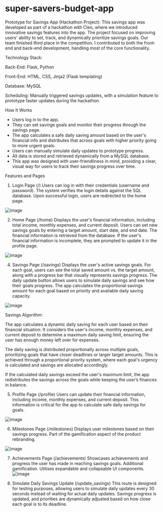 # super-savers-budget-app
Prototype for Savings App (Hackathon Project):
This savings app was developed as part of a hackathon with Cleo, where we introduced innovative savings features into the app. The project focused on improving users' ability to set, track, and dynamically prioritize savings goals. Our team finished third place in the competition. I contributed to both the front-end and back-end development, handling most of the core functionality.

Technology Stack:

Back-End: Flask, Python

Front-End: HTML, CSS, Jinja2 (Flask templating)

Database: MySQL

Scheduling: Manually triggered savings updates, with a simulation feature to prototype faster updates during the hackathon.

How It Works
- Users log in to the app.
- They can set savings goals and monitor their progress through the savings page.
- The app calculates a safe daily saving amount based on the user's financial info and distributes that across goals with higher priority going to more urgent goals.
- Users can manually simulate daily updates to prototype progress.
- All data is stored and retrieved dynamically from a MySQL database.
- This app was designed with user-friendliness in mind, providing a clear, visual way for users to track their savings progress over time.

Features and Pages
1. Login Page (/)
Users can log in with their credentials (username and password).
The system verifies the login details against the SQL database.
Upon successful login, users are redirected to the home page.

![image](https://github.com/user-attachments/assets/b4b9428a-9326-4693-bbba-062123f80444)

2. Home Page (/home)
Displays the user's financial information, including total income, monthly expenses, and current deposit.
Users can set new savings goals by entering a target amount, start date, and end date.
The financial information is retrieved from the database.
If the user's financial information is incomplete, they are prompted to update it in the profile page.

![image](https://github.com/user-attachments/assets/ca2017d6-7c1f-4055-8f7f-13641e806cb8)

4. Savings Page (/savings)
Displays the user's active savings goals.
For each goal, users can see the total saved amount vs. the target amount, along with a progress bar that visually represents savings progress.
The daily update button allows users to simulate daily savings and see how their goals progress.
The app calculates the proportional savings amount for each goal based on priority and available daily saving capacity.

![image](https://github.com/user-attachments/assets/4e72b015-05b1-454e-a1ef-c693cf714c8c)

Savings Algorithm:

The app calculates a dynamic daily saving for each user based on their financial situation. It considers the user's income, monthly expenses, and current deposit to determine a maximum daily saving limit, ensuring the user has enough money left over for expenses.

The daily saving is distributed proportionally across multiple goals, prioritizing goals that have closer deadlines or larger target amounts. This is achieved through a proportional priority system, where each goal's urgency is calculated and savings are allocated accordingly.

If the calculated daily savings exceed the user's maximum limit, the app redistributes the savings across the goals while keeping the user’s finances in balance.

5. Profile Page (/profile)
Users can update their financial information, including income, monthly expenses, and current deposit.
This information is critical for the app to calculate safe daily savings for goals.

![image](https://github.com/user-attachments/assets/be3b2eed-81c4-4090-ba15-a720da7706fe)

6. Milestones Page (/milestones)
Displays user milestones based on their savings progress. Part of the gamification aspect of the product rebranding.

![image](https://github.com/user-attachments/assets/52d8f7c9-fe82-4d74-ad47-3bdf6fc54565)

7. Achievements Page (/achievements)
Showcases achievements and progress the user has made in reaching savings goals. Additional gamification. Utilises expandable and collapsable UI components.
![image](https://github.com/user-attachments/assets/e10ae424-fc2f-4d4b-84d6-1c68095a774f)

11. Simulate Daily Savings Update (/update_savings)
This route is designed for testing purposes, allowing users to simulate daily updates every 30 seconds instead of waiting for actual daily updates.
Savings progress is updated, and priorities are dynamically adjusted based on how close each goal is to its deadline.
